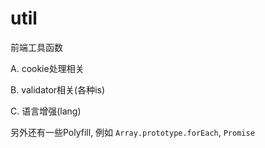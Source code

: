 # util
前端工具函数

A. cookie处理相关

B. validator相关(各种is)

C. 语言增强(lang)


另外还有一些Polyfill, 例如 `Array.prototype.forEach`, `Promise`